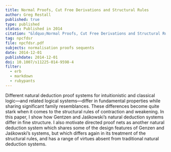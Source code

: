 ```yaml
---
title: Normal Proofs, Cut Free Derivations and Structural Rules
author: Greg Restall
published: true
type: published
status: Published in 2014
citation: "&ldquo;Normal Proofs, Cut Free Derivations and Structural Rules,&rdquo;  <em>Studia Logica</em> 102:6 (2014) 1143&ndash;1166."
tag: npcfdsr
file: npcfdsr.pdf
subjects: normalisation proofs sequents
date: 2014-12-01
publishdate: 2014-12-01
doi: 10.1007/s11225-014-9598-4
filter:
  - erb
  - markdown
  - rubypants
---
```

Different natural deduction proof systems for intuitionistic and classical logic&mdash;and related logical systems&mdash;differ in fundamental properties while sharing significant family resemblances. These differences become quite stark when it comes to the structural rules of contraction and weakening. In this paper, I show how Gentzen and Jas&#x301;kowski&rsquo;s natural deduction systems differ in fine structure. I also motivate directed proof nets as another natural deduction system which shares some of the design features of Genzen and Jas&#x301;kowski&rsquo;s systems, but which differs again in its treatment of the structural rules, and has a range of virtues absent from traditional natural deduction systems.
